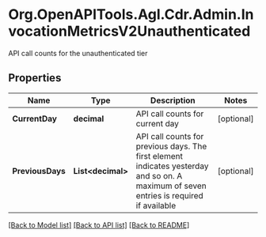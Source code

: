 # Org.OpenAPITools.Agl.Cdr.Admin.InvocationMetricsV2Unauthenticated
API call counts for the unauthenticated tier

## Properties

Name | Type | Description | Notes
------------ | ------------- | ------------- | -------------
**CurrentDay** | **decimal** | API call counts for current day | [optional] 
**PreviousDays** | **List&lt;decimal&gt;** | API call counts for previous days. The first element indicates yesterday and so on. A maximum of seven entries is required if available | [optional] 

[[Back to Model list]](../README.md#documentation-for-models) [[Back to API list]](../README.md#documentation-for-api-endpoints) [[Back to README]](../README.md)

